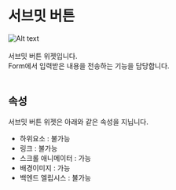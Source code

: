 # 서브밋 버튼
![Alt text](/img/property-submit.png)<br /><br />
서브밋 버튼 위젯입니다.<br />
Form에서 입력받은 내용을 전송하는 기능을 담당합니다.
<br /><br />


## 속성
서브밋 버튼 위젯은 아래와 같은 속성을 지닙니다.

* 하위요소 : 불가능
* 링크 : 불가능
* 스크롤 애니메이터 : 가능
* 배경이미지 : 가능
* 백엔드 엘립시스 : 불가능
<br />

